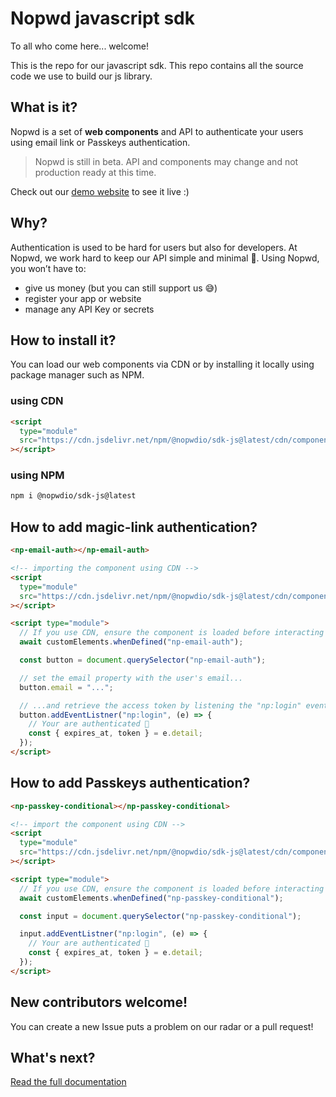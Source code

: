 # Nopwd javascript sdk

To all who come here... welcome!

This is the repo for our javascript sdk.
This repo contains all the source code we use to build our js library.

## What is it?

Nopwd is a set of **web components** and API to authenticate your users using email link or Passkeys authentication.

> Nopwd is still in beta. API and components may change and not production ready at this time.

Check out our [demo website](https://nopwd.rocks) to see it live :)

## Why?

Authentication is used to be hard for users but also for developers. At Nopwd, we work hard to keep our API simple and minimal 💆.
Using Nopwd, you won’t have to:

- give us money (but you can still support us 😅)
- register your app or website
- manage any API Key or secrets

## How to install it?

You can load our web components via CDN or by installing it locally using package manager such as NPM.

### using CDN

```html
<script
  type="module"
  src="https://cdn.jsdelivr.net/npm/@nopwdio/sdk-js@latest/cdn/components/np-email-auth.js"
></script>
```

### using NPM

```bash
npm i @nopwdio/sdk-js@latest
```

## How to add magic-link authentication?

```html
<np-email-auth></np-email-auth>

<!-- importing the component using CDN -->
<script
  type="module"
  src="https://cdn.jsdelivr.net/npm/@nopwdio/sdk-js@latest/cdn/components/np-email-auth.js"
></script>

<script type="module">
  // If you use CDN, ensure the component is loaded before interacting with it.
  await customElements.whenDefined("np-email-auth");

  const button = document.querySelector("np-email-auth");

  // set the email property with the user's email...
  button.email = "...";

  // ...and retrieve the access token by listening the "np:login" event. You're done!
  button.addEventListner("np:login", (e) => {
    // Your are authenticated 🎉
    const { expires_at, token } = e.detail;
  });
</script>
```

## How to add Passkeys authentication?

```html
<np-passkey-conditional></np-passkey-conditional>

<!-- import the component using CDN -->
<script
  type="module"
  src="https://cdn.jsdelivr.net/npm/@nopwdio/sdk-js@latest/cdn/components/np-passkey-conditional.js"
></script>

<script type="module">
  // If you use CDN, ensure the component is loaded before interacting with it.
  await customElements.whenDefined("np-passkey-conditional");

  const input = document.querySelector("np-passkey-conditional");

  input.addEventListner("np:login", (e) => {
    // Your are authenticated 🎉
    const { expires_at, token } = e.detail;
  });
</script>
```

## New contributors welcome!

You can create a new Issue puts a problem on our radar or a pull request!

## What's next?

[Read the full documentation](https://dev.nopwd.io)
